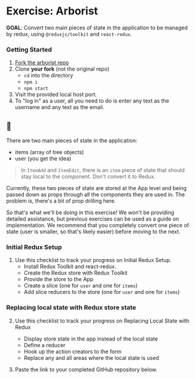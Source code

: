 # Exercise: Arborist

**GOAL**: Convert two main pieces of state in the application to be managed by redux, using `@reduxjs/toolkit` and `react-redux`.

### Getting Started
1. [Fork the arborist repo](https://github.com/MultiverseLearningProducts/arborist)
2. Clone **your fork** (not the original repo)
    - `cd` into the directory
    - `npm i`
    - `npm start`
3. Visit the provided local host port.
4. To "log in" as a user, all you need to do is enter any text as the username and any text as the email.

## 📝

There are two main pieces of state in the application: 
- items (array of tree objects)
- user (you get the idea)

> In `ItemAdd` and `ItemEdit`, there is an `item` piece of state that should stay local to the component. Don't convert it to Redux.

Currently, these two pieces of state are stored at the App level and being passed down as props through all the components they are used in. The problem is, there's a bit of prop drilling here.

So that's what we'll be doing in this exercise! We won't be providing detailed assistance, but previous exercises can be used as a guide on implementation. We recommend that you completely convert one piece of state (user is smaller, so that's likely easier) before moving to the next.

### Initial Redux Setup

1. Use this checklist to track your progress on Initial Redux Setup.
    - Install Redux Toolkit and react-redux.
    - Create the Redux store with Redux Toolkit
    - Provide the store to the App
    - Create a slice (one for `user` and one for `items`)
    - Add slice reducers to the store (one for `user` and one for `items`)

### Replacing local state with Redux store state

2. Use this checklist to track your progress on Replacing Local State with Redux
    - Display store state in the app instead of the local state
    - Define a reducer
    - Hook up the action creators to the form
    - Replace any and all areas where the local state is used

3. Paste the link to your completed GitHub repository below.